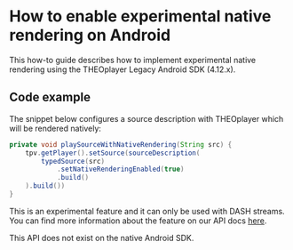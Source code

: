 # How to enable experimental native rendering on Android

This how-to guide describes how to implement experimental native rendering using the THEOplayer Legacy Android SDK (4.12.x).

## Code example

The snippet below configures a source description with THEOplayer which will be rendered natively:

```java
private void playSourceWithNativeRendering(String src) {
    tpv.getPlayer().setSource(sourceDescription(
        typedSource(src)
            .setNativeRenderingEnabled(true)
            .build()
    ).build())
}
```

This is an experimental feature and it can only be used with DASH streams. You can find more information about the feature on our API docs [here](<https://docs.theoplayer.com/api-reference/android/com/theoplayer/android/api/source/TypedSource.Builder.html#setNativeRenderingEnabled(boolean)>).

This API does not exist on the native Android SDK.
